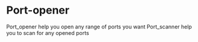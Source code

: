 # Port-opener
Port_opener help you open any range of ports you want
Port_scanner help you to scan for any opened ports
